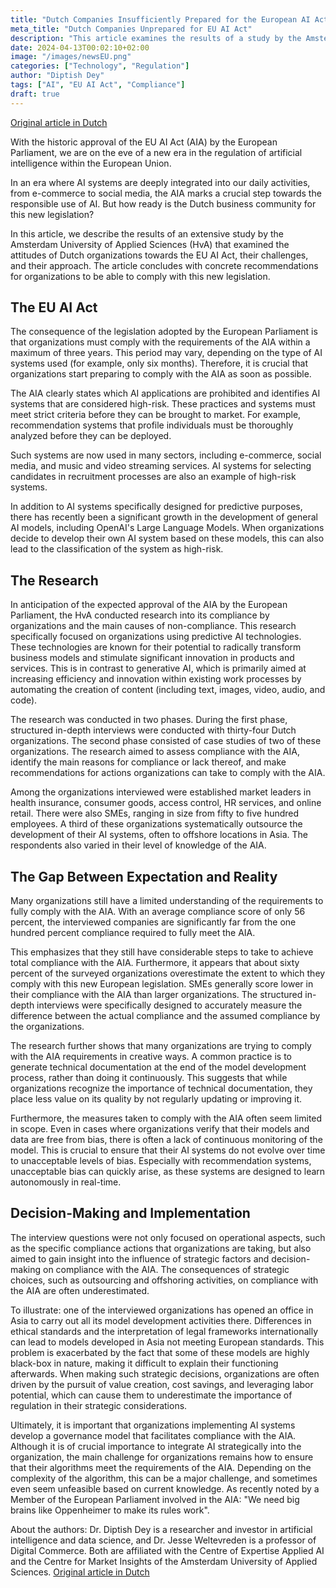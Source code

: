 ```yaml
---
title: "Dutch Companies Insufficiently Prepared for the European AI Act"
meta_title: "Dutch Companies Unprepared for EU AI Act"
description: "This article examines the results of a study by the Amsterdam University of Applied Sciences on the readiness of Dutch organizations for the EU AI Act."
date: 2024-04-13T00:02:10+02:00
image: "/images/newsEU.png"
categories: ["Technology", "Regulation"]
author: "Diptish Dey"
tags: ["AI", "EU AI Act", "Compliance"]
draft: true
---
```

[Original article in Dutch](https://www.emerce.nl/research/onderzoek-nederlandse-bedrijven-onvoldoende-voorbereid-op-de-europese-ai-wet)

With the historic approval of the EU AI Act (AIA) by the European Parliament, we are on the eve of a new era in the regulation of artificial intelligence within the European Union.

In an era where AI systems are deeply integrated into our daily activities, from e-commerce to social media, the AIA marks a crucial step towards the responsible use of AI. But how ready is the Dutch business community for this new legislation?

In this article, we describe the results of an extensive study by the Amsterdam University of Applied Sciences (HvA) that examined the attitudes of Dutch organizations towards the EU AI Act, their challenges, and their approach. The article concludes with concrete recommendations for organizations to be able to comply with this new legislation.

## The EU AI Act
The consequence of the legislation adopted by the European Parliament is that organizations must comply with the requirements of the AIA within a maximum of three years. This period may vary, depending on the type of AI systems used (for example, only six months). Therefore, it is crucial that organizations start preparing to comply with the AIA as soon as possible.

The AIA clearly states which AI applications are prohibited and identifies AI systems that are considered high-risk. These practices and systems must meet strict criteria before they can be brought to market. For example, recommendation systems that profile individuals must be thoroughly analyzed before they can be deployed.

Such systems are now used in many sectors, including e-commerce, social media, and music and video streaming services. AI systems for selecting candidates in recruitment processes are also an example of high-risk systems.

In addition to AI systems specifically designed for predictive purposes, there has recently been a significant growth in the development of general AI models, including OpenAI's Large Language Models. When organizations decide to develop their own AI system based on these models, this can also lead to the classification of the system as high-risk.

## The Research
In anticipation of the expected approval of the AIA by the European Parliament, the HvA conducted research into its compliance by organizations and the main causes of non-compliance. This research specifically focused on organizations using predictive AI technologies. These technologies are known for their potential to radically transform business models and stimulate significant innovation in products and services. This is in contrast to generative AI, which is primarily aimed at increasing efficiency and innovation within existing work processes by automating the creation of content (including text, images, video, audio, and code).

The research was conducted in two phases. During the first phase, structured in-depth interviews were conducted with thirty-four Dutch organizations. The second phase consisted of case studies of two of these organizations. The research aimed to assess compliance with the AIA, identify the main reasons for compliance or lack thereof, and make recommendations for actions organizations can take to comply with the AIA.

Among the organizations interviewed were established market leaders in health insurance, consumer goods, access control, HR services, and online retail. There were also SMEs, ranging in size from fifty to five hundred employees. A third of these organizations systematically outsource the development of their AI systems, often to offshore locations in Asia. The respondents also varied in their level of knowledge of the AIA.

## The Gap Between Expectation and Reality
Many organizations still have a limited understanding of the requirements to fully comply with the AIA. With an average compliance score of only 56 percent, the interviewed companies are significantly far from the one hundred percent compliance required to fully meet the AIA.

This emphasizes that they still have considerable steps to take to achieve total compliance with the AIA. Furthermore, it appears that about sixty percent of the surveyed organizations overestimate the extent to which they comply with this new European legislation. SMEs generally score lower in their compliance with the AIA than larger organizations. The structured in-depth interviews were specifically designed to accurately measure the difference between the actual compliance and the assumed compliance by the organizations.

The research further shows that many organizations are trying to comply with the AIA requirements in creative ways. A common practice is to generate technical documentation at the end of the model development process, rather than doing it continuously. This suggests that while organizations recognize the importance of technical documentation, they place less value on its quality by not regularly updating or improving it.

Furthermore, the measures taken to comply with the AIA often seem limited in scope. Even in cases where organizations verify that their models and data are free from bias, there is often a lack of continuous monitoring of the model. This is crucial to ensure that their AI systems do not evolve over time to unacceptable levels of bias. Especially with recommendation systems, unacceptable bias can quickly arise, as these systems are designed to learn autonomously in real-time.

## Decision-Making and Implementation
The interview questions were not only focused on operational aspects, such as the specific compliance actions that organizations are taking, but also aimed to gain insight into the influence of strategic factors and decision-making on compliance with the AIA. The consequences of strategic choices, such as outsourcing and offshoring activities, on compliance with the AIA are often underestimated.

To illustrate: one of the interviewed organizations has opened an office in Asia to carry out all its model development activities there. Differences in ethical standards and the interpretation of legal frameworks internationally can lead to models developed in Asia not meeting European standards. This problem is exacerbated by the fact that some of these models are highly black-box in nature, making it difficult to explain their functioning afterwards. When making such strategic decisions, organizations are often driven by the pursuit of value creation, cost savings, and leveraging labor potential, which can cause them to underestimate the importance of regulation in their strategic considerations.

Ultimately, it is important that organizations implementing AI systems develop a governance model that facilitates compliance with the AIA. Although it is of crucial importance to integrate AI strategically into the organization, the main challenge for organizations remains how to ensure that their algorithms meet the requirements of the AIA. Depending on the complexity of the algorithm, this can be a major challenge, and sometimes even seem unfeasible based on current knowledge. As recently noted by a Member of the European Parliament involved in the AIA: "We need big brains like Oppenheimer to make its rules work".

About the authors: Dr. Diptish Dey is a researcher and investor in artificial intelligence and data science, and Dr. Jesse Weltevreden is a professor of Digital Commerce. Both are affiliated with the Centre of Expertise Applied AI and the Centre for Market Insights of the Amsterdam University of Applied Sciences. [Original article in Dutch](https://www.emerce.nl/research/onderzoek-nederlandse-bedrijven-onvoldoende-voorbereid-op-de-europese-ai-wet)

